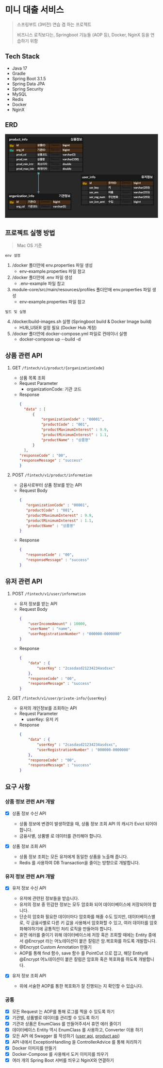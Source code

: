 # 미니 대출 서비스

> 스프링부트 (3버전) 연습 겸 하는 프로젝트
>
> 비즈니스 로직보다는, Springboot 기능들 (AOP 등), Docker, NginX 등을 연습하기 위함

## Tech Stack

- Java 17
- Gradle
- Spring Boot 3.1.5
- Spring Data JPA
- Spring Security
- MySQL
- Redis
- Docker
- NginX

## ERD

![](images/db984658.png)

## 프로젝트 실행 방법

> Mac OS 기준

`env 설정`

1. /docker 폴더안에 env.properties 파일 생성
    - env-example.properties 파일 참고
2. /docker 폴더안에 .env 파일 생성
    - .env-example 파일 참고
3. module-core/src/main/resources/profiles 폴더안에 env.properties 파일 생성
    - env-example.properties 파일 참고

`빌드 및 실행`

4. /docker/build-images.sh 실행 (Springboot build & Docker Image build)
    - HUB_USER 설정 필요 (Docker Hub 계정)
5. /docker 폴더안에 docker-compose.yml 파일로 컨테이너 실행
    - docker-compose up --build -d

## 상품 관련 API

1. GET `/fintech/v1/product/{organizationCode}`
    - 상품 목록 조회
    - Request Parameter
        - organizationCode: 기관 코드
    - Response
        ```json
      {
          "data" : [
              {
                  "organizationCode" : "00001",
                  "productCode" : "001",
                  "productMaximumInterest" : 9.9,
                  "productMinimumInterest" : 1.1,
                  "productName" : "상품명"  
              } 
          ],
      "responseCode" : "00",
      "responseMessage" : "success"
      }
        ```

2. POST `/fintech/v1/product/information`
    - 금융사로부터 상품 정보를 받는 API
    - Request Body
      ```json
      {
         "organizationCode" : "00001",
         "productCode" : "001",
         "productMaximumInterest" : 9.9,
         "productMinimumInterest" : 1.1,
         "productName" : "상품명"  
      }
      ```
    - Response
      ```json
      {
         "responseCode" : "00",
         "responseMessage" : "success"
      }
      ```

## 유저 관련 API

1. POST `/fintech/v1/user/information`
    - 유저 정보를 받는 API
    - Request Body
      ```json
      {
          "userIncomeAmount" : 10000,
          "userName" : "name",
          "userRegistrationNumber" : "000000-0000000"
      }
      ```
    - Response
      ```json
      {
          "data" : {
              "userKey" : "2casdasd21234234asdsxc"
          },
          "responseCode" : "00",
          "responseMessage" : "success"
      }
      ```

2. GET `/fintech/v1/user/private-info/{userKey}`
    - 유저의 개인정보를 조회하는 API
    - Request Parameter
        - userKey: 유저 키
    - Response
      ```json
      {
          "data" : {
              "userKey" : "2casdasd21234234asdsxc",
              "userRegistrationNumber" : "000000-0000000"
          },
          "responseCode" : "00",
          "responseMessage" : "success"
      }
      ```

## 요구 사항

### 상품 정보 관련 API 개발

- [x] 상품 정보 수신 API
    - 상품 정보에 변경이 발생하였을 때, 상품 정보 조회 API 의 캐시가 Evict 되어야합니다.
    - 금융사별, 상품별 로 데이터를 관리해야 합니다.

- [x] 상품 정보 조회 API
    - 상품 정보 조회는 모든 유저에게 동일한 상품을 노출해 줍니다.
    - Redis 를 사용하여 DB Transaction을 줄이는 방향으로 개발합니다.

### 유저 정보 관련 API 개발

- [x] 유저 정보 수신 API
    - 유저에 관련된 정보들을 받습니다.
    - 유저의 정보 중 민감한 정보는 모두 암호화 되어 데이터베이스에 저장되어야 합니다.
    - 단순히 암호화 필요한 데이터마다 암호화를 해줄 수도 있지만, 데이터베이스별로, 각 금융사별로 다른 키 값을 사용해서 암호화할 수 있고, 여러 데이터를 암호화해야하기에 공통적인 처리 로직을 만들어야 합니다.
    - 휴먼 에러를 줄이기 위해 데이터베이스에 저장 혹은 조회할 때에는 Entity 중에서 @Encrypt 라는 어노테이션이 붙은 칼럼은 암.복호화를 하도록 개발합니다.
    - @Encrypt Custom Annotation 만들기
    - AOP를 통해 find 함수, save 함수 를 PointCut 으로 잡고, 해당 Entity에 @Encrypt 어노테이션이 붙은 칼럼은 암호화 혹은 복호화를 하도록 개발합니다.

- [x] 유저 정보 조회 API
    - 위에 서술한 AOP를 통한 복호화가 잘 진행되는 지 확인할 수 있습니다.

### 공통

- [x] 모든 Request 는 AOP를 통해 로그를 찍을 수 있도록 하기
- [x] 기관별, 상품별로 데이터를 관리할 수 있도록 하기
- [x] 기관과 상품은 EnumClass 를 만들어주셔서 휴먼 에러 줄이기
- [x] 데이터베이스 Entity 역시 EnumClass 를 사용하고, Converter 이용 하기
- [x] 모든 API 에 Swagger 를 작성하기 ([user api](http://127.0.0.1/user-api), [product api](http://127.0.0.1/organization-api))
- [x] API 내에서 ExceptionHandling 을 ControllerAdvice 를 통해 처리하기
- [x] Docker 이미지를 만들기
- [x] Docker-Compose 를 사용해서 도커 이미지를 띄우기
- [x] 여러 개의 Spring Boot 서버를 띄우고 NginX와 연결하기